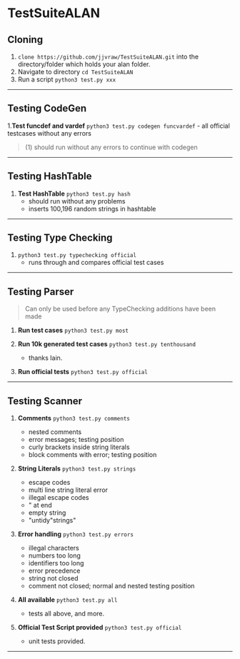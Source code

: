 # TestSuiteALAN

## Cloning
1. `clone https://github.com/jjvraw/TestSuiteALAN.git` into the directory/folder which holds your alan folder.
2. Navigate to directory `cd TestSuiteALAN`
3. Run a script `python3 test.py xxx`

---
## Testing CodeGen
1.**Test funcdef and vardef**
`python3 test.py codegen funcvardef`
	- all official testcases without any errors 
> (1) should run without any errors to continue with codegen

---
## Testing HashTable
1. **Test HashTable**
`python3 test.py hash`
	- should run without any problems
	- inserts 100,196 random strings in hashtable

---
## Testing Type Checking 
1. `python3 test.py typechecking official`
	- runs through and compares official test cases

---

## Testing Parser 
> Can only be used before any TypeChecking additions have been made 
1. **Run test cases**
`python3 test.py most`

2. **Run 10k generated test cases**
`python3 test.py tenthousand`
	- thanks Iain.

3. **Run official tests**
`python3 test.py official`

---

## Testing Scanner
1. **Comments**
	`python3 test.py comments`
	- nested comments
	- error messages; testing position
	- curly brackets inside string literals
	- block comments with error; testing position
	
2. **String Literals**
	`python3 test.py strings`
	- escape codes 
	- multi line string literal error
	- illegal escape codes
	- " at end
	- empty string
	- "untidy"strings"
	
3. **Error handling**
	`python3 test.py errors`
	- illegal characters
	- numbers too long
	- identifiers too long
	- error precedence
	- string not closed
	- comment not closed; normal and nested testing position
	
4. **All available**
	`python3 test.py all`
	- tests all above, and more.
	
4. **Official Test Script provided**
	`python3 test.py official`
	- unit tests provided.	
--- 